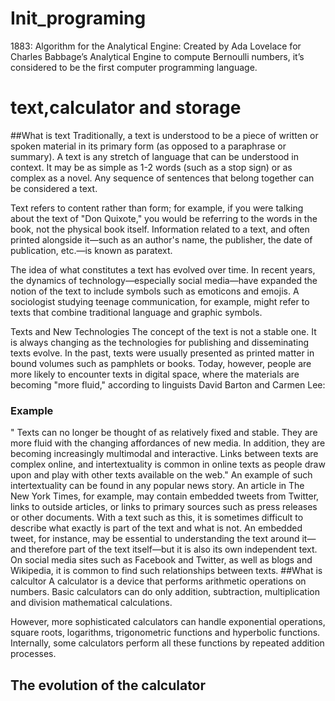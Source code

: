 # Init_programing
1883: Algorithm for the Analytical Engine: Created by Ada Lovelace for Charles Babbage’s Analytical Engine to compute Bernoulli numbers, it’s considered to be the first computer programming language.
# text,calculator and storage
##What is text 
Traditionally, a text is understood to be a piece of written or spoken material in its primary form (as opposed to a paraphrase or summary). A text is any stretch of language that can be understood in context.
It may be as simple as 1-2 words (such as a stop sign) or as complex as a novel. Any sequence of sentences that belong together can be considered a text.


Text refers to content rather than form; for example, if you were talking about the text of "Don Quixote," you would be referring to the words in the book, not the physical book itself. Information related to a text, and often printed alongside it—such as an author's name, the publisher, the date of publication, etc.—is known as paratext.

The idea of what constitutes a text has evolved over time. In recent years, the dynamics of technology—especially social media—have expanded the notion of the text to include symbols such as emoticons and emojis. A sociologist studying teenage communication, for example, might refer to texts that combine traditional language and graphic symbols.

Texts and New Technologies
The concept of the text is not a stable one. It is always changing as the technologies for publishing and disseminating texts evolve. In the past, texts were usually presented as printed matter in bound volumes such as pamphlets or books. Today, however, people are more likely to encounter texts in digital space, where the materials are becoming "more fluid," according to linguists David Barton and Carmen Lee:
### Example  
" Texts can no longer be thought of as relatively fixed and stable. They are more fluid with the changing affordances of new media. In addition, they are becoming increasingly multimodal and interactive. Links between texts are complex online, and intertextuality is common in online texts as people draw upon and play with other texts available on the web."
An example of such intertextuality can be found in any popular news story. An article in The New York Times, for example, may contain embedded tweets from Twitter, links to outside articles, or links to primary sources such as press releases or other documents. With a text such as this, it is sometimes difficult to describe what exactly is part of the text and what is not. An embedded tweet, for instance, may be essential to understanding the text around it—and therefore part of the text itself—but it is also its own independent text. On social media sites such as Facebook and Twitter, as well as blogs and Wikipedia, it is common to find such relationships between texts.
##What is calcultor
A calculator is a device that performs arithmetic operations on numbers. Basic calculators can do only addition, subtraction, multiplication and division mathematical calculations.

However, more sophisticated calculators can handle exponential operations, square roots, logarithms, trigonometric functions and hyperbolic functions. Internally, some calculators perform all these functions by repeated addition processes.
## The evolution of the calculator

